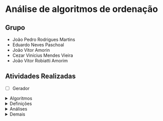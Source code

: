 <h1>Análise de algoritmos de ordenação</h1>

<h2>Grupo</h2>

- João Pedro Rodrigues Martins
- Eduardo Neves Paschoal
- João Vitor Amorin
- Cezar Vinícius Mendes Vieira
- João Vitor Robiatti Amorim

<h2>Atividades Realizadas</h2>

- [ ] Gerador

<details>
<summary>Algoritmos</summary>

- [ ] HeapSort
- [ ] InsertionSort
- [ ] MergeSort
- [ ] QuickSort
- [ ] SelectionSort

</details>

<details>
<summary>Definições</summary>

- [ ] Definição das medidas
    - [ ] Tempo
    - [ ] Número de comparações/trocas
    
- [ ] Definição da amostragem
    - [ ] Intervalo
    - [ ] Variação do tamanho

</details>


<details>
<summary>Análises</summary>

- [ ] Estatísticas
    - [ ] Média
    - [ ] Desvio padrão

- [ ] Dos casos
    - [ ] Melhor caso
    - [ ] Pior caso
    - [ ] Médio caso (adicional)
    
</details>

<details>
<summary>Demais</summary>

- [ ] Slides

- [ ] Relatório
    - [ ] Implementação
    - [ ] Amostragem
    - [ ] Ferramentas estatísticas

    - [ ] Resultados
        - [ ] Tabelas
        - [ ] Gráficos
         - [ ] Discussão

</details>
